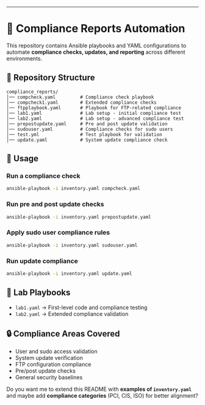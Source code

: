 

---

# 📑 Compliance Reports Automation

This repository contains Ansible playbooks and YAML configurations to automate **compliance checks, updates, and reporting** across different environments.

## 📂 Repository Structure

```
compliance_reports/
│── compcheck.yaml         # Compliance check playbook
│── compcheck1.yaml        # Extended compliance checks
│── ftpplaybook.yaml       # Playbook for FTP-related compliance
│── lab1.yaml              # Lab setup - initial compliance test
│── lab2.yaml              # Lab setup - advanced compliance test
│── prepostupdate.yaml     # Pre and post update validation
│── sudouser.yaml          # Compliance checks for sudo users
│── test.yml               # Test playbook for validation
│── update.yaml            # System update compliance check
```

## 🚀 Usage

### Run a compliance check

```bash
ansible-playbook -i inventory.yaml compcheck.yaml
```

### Run pre and post update checks

```bash
ansible-playbook -i inventory.yaml prepostupdate.yaml
```

### Apply sudo user compliance rules

```bash
ansible-playbook -i inventory.yaml sudouser.yaml
```

### Run update compliance

```bash
ansible-playbook -i inventory.yaml update.yaml
```

## 🧪 Lab Playbooks

* `lab1.yaml` → First-level code and compliance testing
* `lab2.yaml` → Extended compliance validation

## 🔒 Compliance Areas Covered

* User and sudo access validation
* System update verification
* FTP configuration compliance
* Pre/post update checks
* General security baselines

Do you want me to extend this README with **examples of `inventory.yaml`** and maybe add **compliance categories** (PCI, CIS, ISO) for better alignment?

